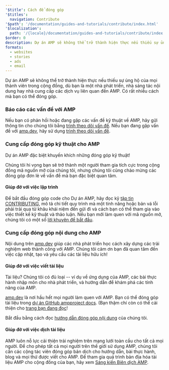```yaml
---
'$title': Cách để đóng góp
'$titles':
  navigation: Contribute
'$path': '/documentation/guides-and-tutorials/contribute/index.html'
'$localization':
  path: '/{locale}/documentation/guides-and-tutorials/contribute/index.html'
$order: 0
description: Dự án AMP sẽ không thể trở thành hiện thực nếu thiếu sự ủng hộ của mọi thành viên trong cộng đồng, dù bạn là một nhà phát triển, nhà sáng tác nội dung hay nhà cung cấp các dịch vụ liên quan đến AMP.
formats:
  - websites
  - stories
  - ads
  - email
---
```


Dự án AMP sẽ không thể trở thành hiện thực nếu thiếu sự ủng hộ của mọi thành viên trong cộng đồng, dù bạn là một nhà phát triển, nhà sáng tác nội dung hay nhà cung cấp các dịch vụ liên quan đến AMP. Có rất nhiều cách mà bạn có thể đóng góp.

### Báo cáo các vấn đề với AMP

Nếu bạn có phản hồi hoặc đang gặp các vấn đề kỹ thuật về AMP, hãy gửi thông tin cho chúng tôi bằng [trình theo dõi vấn đề](https://github.com/ampproject/amphtml/issues). Nếu bạn đang gặp vấn đề với [amp.dev](https://amp.dev), hãy sử dụng [trình theo dõi vấn đề](https://github.com/ampproject/docs/issues).

### Cung cấp đóng góp kỹ thuật cho AMP

Dự án AMP đặc biệt khuyến khích những đóng góp kỹ thuật!

Chúng tôi hi vọng bạn sẽ trở thành một người tham gia tích cực trong cộng đồng mã nguồn mở của chúng tôi, nhưng chúng tôi cũng chào mừng các đóng góp đơn lẻ về vấn đề mà bạn đặc biệt quan tâm.

#### Giúp đỡ với việc lập trình

Để bắt đầu đóng góp code cho Dự án AMP, hãy đọc kỹ [tập tin CONTRIBUTING](https://github.com/ampproject/amphtml/blob/master/CONTRIBUTING.md), mô tả chi tiết quy trình mà một tính năng hoặc bản vá lỗi phải trải qua từ khâu khái niệm đến gửi đi và cách bạn có thể tham gia vào việc thiết kế kỹ thuật và thảo luận. Nếu bạn mới làm quen với mã nguồn mở, chúng tôi có một số [lời khuyên để bắt đầu](https://github.com/ampproject/amphtml/blob/master/CONTRIBUTING.md#contributing-code).

### Cung cấp đóng góp nội dung cho AMP

Nội dung trên [amp.dev](https://amp.dev) giúp các nhà phát triển học cách xây dựng các trải nghiệm web thành công với AMP. Chúng tôi cảm ơn bạn đã quan tâm đến việc cập nhật, tạo và yêu cầu các tài liệu hữu ích!

#### Giúp đỡ với việc viết tài liệu

Tài liệu? Chúng tôi có đủ loại -- ví dụ về ứng dụng của AMP, các bài thực hành nhập môn cho nhà phát triển, và hướng dẫn để khám phá các tính năng của AMP.

[amp.dev](https://amp.dev) là nơi hầu hết mọi người làm quen với AMP. Bạn có thể đóng góp tài liệu trong [dự án GitHub ampproject docs](https://github.com/ampproject/docs). (Bạn thậm chí còn có thể cải thiện cho [trang bạn đang đọc](https://github.com/ampproject/docs/blob/master/content/docs/contribute/contribute.md)!

Bắt đầu bằng cách đọc [hướng dẫn đóng góp nội dung](contribute-documentation/index.md?format=websites) của chúng tôi.

#### Giúp đỡ với việc dịch tài liệu

AMP luôn nỗ lực cải thiện trải nghiệm trên mạng lưới toàn cầu cho tất cả mọi người. Để cho phép tất cả mọi người trên thế giới sử dụng AMP, chúng tôi cần các cộng tác viên đóng góp bản dịch cho hướng dẫn, bài thực hành, blog và mọi thứ được viết cho AMP. Để tham gia quá trình bản địa hóa tài liệu AMP cho cộng đồng của bạn, hãy xem [Sáng kiến Biên dịch AMP](https://github.com/ampproject/docs/blob/master/TRANSLATIONS.md).
